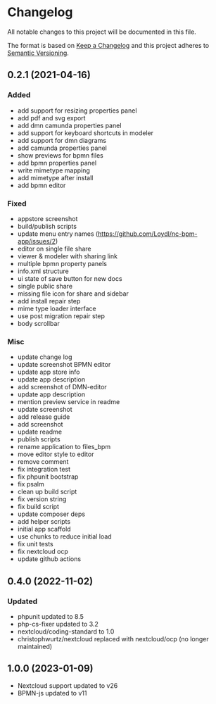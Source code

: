 # Changelog
All notable changes to this project will be documented in this file.

The format is based on [Keep a Changelog](http://keepachangelog.com/en/1.0.0/)
and this project adheres to [Semantic Versioning](http://semver.org/spec/v2.0.0.html).

## 0.2.1 (2021-04-16)
### Added
- add support for resizing properties panel
- add pdf and svg export
- add dmn camunda properties panel
- add support for keyboard shortcuts in modeler
- add support for dmn diagrams
- add camunda properties panel
- show previews for bpmn files
- add bpmn properties panel
- write mimetype mapping
- add mimetype after install
- add bpmn editor

### Fixed
- appstore screenshot
- build/publish scripts
- update menu entry names (https://github.com/Loydl/nc-bpm-app/issues/2)
- editor on single file share
- viewer & modeler with sharing link
- multiple bpmn property panels
- info.xml structure
- ui state of save button for new docs
- single public share
- missing file icon for share and sidebar
- add install repair step
- mime type loader interface
- use post migration repair step
- body scrollbar

### Misc
- update change log
- update screenshot BPMN editor
- update app store info
- update app description
- add screenshot of DMN-editor
- update app description
- mention preview service in readme
- update screenshot
- add release guide
- add screenshot
- update readme
- publish scripts
- rename application to files_bpm
- move editor style to editor
- remove comment
- fix integration test
- fix phpunit bootstrap
- fix psalm
- clean up build script
- fix version string
- fix build script
- update composer deps
- add helper scripts
- initial app scaffold
- use chunks to reduce initial load
- fix unit tests
- fix nextcloud ocp
- update github actions

## 0.4.0 (2022-11-02)
### Updated
- phpunit updated to 8.5
- php-cs-fixer updated to 3.2
- nextcloud/coding-standard to 1.0
- christophwurtz/nextcloud replaced with nextcloud/ocp (no longer maintained)

## 1.0.0 (2023-01-09)
- Nextcloud support updated to v26
- BPMN-js updated to v11


